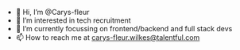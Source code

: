 - 👋 Hi, I’m @Carys-fleur
- 👀 I’m interested in tech recruitment
- 🌱 I’m currently focussing on frontend/backend and full stack devs
- 📫 How to reach me at carys-fleur.wilkes@talentful.com 

<!---
Carys-fleur/Carys-fleur is a ✨ special ✨ repository because its `README.md` (this file) appears on your GitHub profile.
You can click the Preview link to take a look at your changes.
--->
